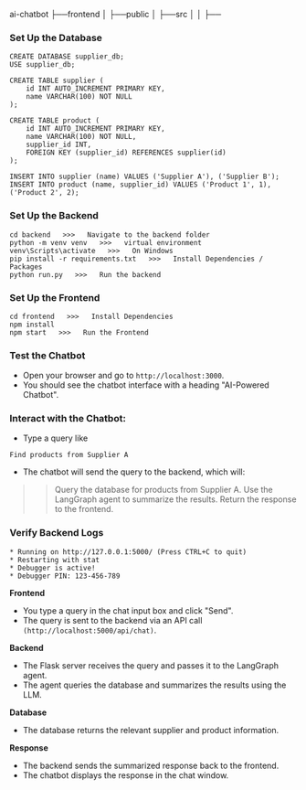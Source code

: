 ai-chatbot
├──frontend
│  ├──public
│  ├──src
│  │  ├──














### Set Up the Database
```
CREATE DATABASE supplier_db;
USE supplier_db;

CREATE TABLE supplier (
    id INT AUTO_INCREMENT PRIMARY KEY,
    name VARCHAR(100) NOT NULL
);

CREATE TABLE product (
    id INT AUTO_INCREMENT PRIMARY KEY,
    name VARCHAR(100) NOT NULL,
    supplier_id INT,
    FOREIGN KEY (supplier_id) REFERENCES supplier(id)
);
```

```
INSERT INTO supplier (name) VALUES ('Supplier A'), ('Supplier B');
INSERT INTO product (name, supplier_id) VALUES ('Product 1', 1), ('Product 2', 2);
```

### Set Up the Backend
```
cd backend   >>>   Navigate to the backend folder
python -m venv venv   >>>   virtual environment
venv\Scripts\activate   >>>   On Windows
pip install -r requirements.txt   >>>   Install Dependencies / Packages
python run.py   >>>   Run the backend
```

### Set Up the Frontend
```
cd frontend   >>>   Install Dependencies
npm install
npm start   >>>   Run the Frontend
```

###  Test the Chatbot
- Open your browser and go to ```http://localhost:3000```.
- You should see the chatbot interface with a heading "AI-Powered Chatbot".

### Interact with the Chatbot:

- Type a query like
```
Find products from Supplier A
```

- The chatbot will send the query to the backend, which will:
>> Query the database for products from Supplier A.
>> Use the LangGraph agent to summarize the results.
>> Return the response to the frontend.

###  Verify Backend Logs
```
* Running on http://127.0.0.1:5000/ (Press CTRL+C to quit)
* Restarting with stat
* Debugger is active!
* Debugger PIN: 123-456-789
```

**Frontend**
- You type a query in the chat input box and click "Send".
- The query is sent to the backend via an API call ```(http://localhost:5000/api/chat)```.

**Backend**
- The Flask server receives the query and passes it to the LangGraph agent.
- The agent queries the database and summarizes the results using the LLM.

**Database**
- The database returns the relevant supplier and product information.

**Response**
- The backend sends the summarized response back to the frontend.
- The chatbot displays the response in the chat window.


